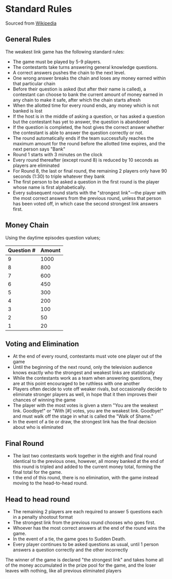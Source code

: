 # Standard Rules

Sourced from [Wikipedia](https://en.wikipedia.org/wiki/The_Weakest_Link_(British_game_show))

## General Rules
The weakest link game has the following standard rules:


* The game must be played by 5-9 players.
* The contestants take turns answering general knowledge questions.
* A correct answers pushes the chain to the next level.
* One wrong answer breaks the chain and loses any money earned within that particular chain
* Before their question is asked (but after their name is called), a contestant can choose to bank the current amount of money earned in any chain to make it safe, after which the chain starts afresh
* When the allotted time for every round ends, any money which is not banked is lost
* If the host is in the middle of asking a question, or has asked a question but the contestant has yet to answer, the question is abandoned
* If the question is completed, the host gives the correct answer whether the contestant is able to answer the question correctly or not.
* The round automatically ends if the team successfully reaches the maximum amount for the round before the allotted time expires, and the next person says "Bank"
* Round 1 starts with 3 minutes on the clock 
* Every round thereafter (except round 8) is reduced by 10 seconds as players are eliminated
* For Round 8, the last or final round, the remaining 2 players only have 90 seconds (1:30) to triple whatever they bank
* The first person to be asked a question in the first round is the player whose name is first alphabetically. 
* Every subsequent round starts with the "strongest link"—the player with the most correct answers from the previous round, unless that person has been voted off, in which case the second strongest link answers first. 

## Money Chain

Using the daytime episodes question values;

| Question # | Amount |
|------------|--------|
| 9          | 1000   |
| 8          | 800    |
| 7          | 600    |
| 6          | 450    |
| 5          | 300    |
| 4          | 200    |
| 3          | 100    |
| 2          | 50     |
| 1          | 20     |



## Voting and Elimination

* At the end of every round, contestants must vote one player out of the game
* Until the beginning of the next round, only the television audience knows exactly who the strongest and weakest links are statistically
* While the contestants work as a team when answering questions, they are at this point encouraged to be ruthless with one another
* Players often decide to vote off weaker rivals, but occasionally decide to eliminate stronger players as well, in hope that it then improves their chances of winning the game
* The player with the most votes is given a stern "You are the weakest link. Goodbye!" or "With [#] votes, you are the weakest link. Goodbye!" and must walk off the stage in what is called the "Walk of Shame."
* In the event of a tie or draw, the strongest link has the final decision about who is eliminated

## Final Round

* The last two contestants work together in the eighth and final round identical to the previous ones, however, all money banked at the end of this round is tripled and added to the current money total, forming the final total for the game.
* t the end of this round, there is no elimination, with the game instead moving to the head-to-head round. 


## Head to head round

* The remaining 2 players are each required to answer 5 questions each in a penalty shootout format
* The strongest link from the previous round chooses who goes first.
* Whoever has the most correct answers at the end of the round wins the game.
* In the event of a tie, the game goes to Sudden Death.
* Every player continues to be asked questions as usual, until 1 person answers a question correctly and the other incorrectly




The winner of the game is declared "the strongest link" and takes home all of the money accumulated in the prize pool for the game, and the loser leaves with nothing, like all previous eliminated players

